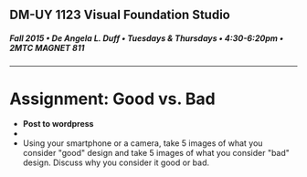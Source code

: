 ## DM-UY 1123 Visual Foundation Studio
##### Fall 2015 • De Angela L. Duff • Tuesdays & Thursdays • 4:30-6:20pm • 2MTC MAGNET 811 
---

# Assignment: Good vs. Bad

* **Post to wordpress**
* 
* Using your smartphone or a camera, take 5 images of what you consider "good" design and take 5 images of what you consider "bad" design. Discuss why you consider it good or bad.


